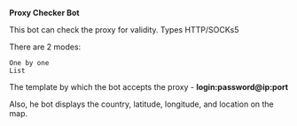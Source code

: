 __Proxy Checker Bot__

This bot can check the proxy for validity. Types HTTP/SOCKs5

There are 2 modes:

	One by one
	List

The template by which the bot accepts the proxy -  __login:password@ip:port__

Also, he bot displays the country, latitude, longitude, and location on the map.
